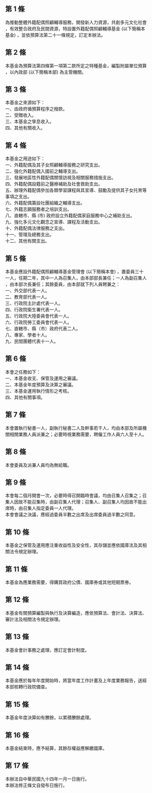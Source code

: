 第 1 條
-------
為推動整體外籍配偶照顧輔導服務，開發新人力資源，共創多元文化社會  
，有效整合政府及民間資源，特設置外籍配偶照顧輔導基金 (以下簡稱本  
基金) ，並依預算法第二十一條規定，訂定本辦法。

第 2 條
-------
本基金為預算法第四條第一項第二款所定之特種基金，編製附屬單位預算  
，以內政部 (以下簡稱本部) 為主管機關。

第 3 條
-------
本基金之來源如下：  
一、由政府循預算程序之撥款。  
二、受贈收入。  
三、本基金之孳息收入。  
四、其他有關收入。

第 4 條
-------
本基金之用途如下：  
一、外籍配偶及其子女照顧輔導服務之研究支出。  
二、強化外籍配偶入國前之輔導支出。  
三、發展地區性外籍配偶關懷訪視及相關服務措施支出。  
四、外籍配偶設籍前之醫療補助及社會救助支出。  
五、辦理外籍配偶參加各類學習課程與其宣導、鼓勵及提供其子女托育等  
    事項之支出。  
六、外籍配偶籌設社團組織之輔導支出。  
七、外籍志願服務者之培訓支出。  
八、直轄市、縣 (市) 政府設立外籍配偶家庭服務中心之補助支出。  
九、強化多元文化觀念之宣導、課程及活動支出。  
十、外籍配偶法律服務之支出。  
十一、管理及總務支出。  
十二、其他有關支出。

第 5 條
-------
本基金應設外籍配偶照顧輔導基金管理會 (以下簡稱本會) ，置委員三十  
一人，任期二年，其中一人為召集人，由本部部長兼任；一人為副召集人  
，由本部次長兼任；其餘委員，由本部就下列人員聘兼之：  
一、外交部代表一人。  
二、教育部代表一人。  
三、行政院主計處代表一人。  
四、行政院衛生署代表一人。  
五、行政院大陸委員會代表一人。  
六、行政院勞工委員會代表一人。  
七、直轄市、縣（市）政府代表二人。  
八、專家、學者十人。  
九、民間團體代表十一人。

第 6 條
-------
本會之任務如下：  
一、本基金收支、保管及運用之審議。  
二、本基金年度預算及決算之審議。  
三、本基金運用執行情形之考核。  
四、其他有關事項。

第 7 條
-------
本會置執行秘書一人，副執行秘書二人及幹事若干人，均由本部及所屬機  
關相關業務人員派兼之；必要時視業務需要，聘僱工作人員六人至十人。

第 8 條
-------
本會委員及派兼人員均為無給職。

第 9 條
-------
本會每二個月開會一次，必要時得召開臨時會議，均由召集人召集之；召  
集人因故不能召集時，由副召集人代理；召集人、副召集人均因故不能出  
席時，由召集人指定委員一人代理。  
本會會議之決議，應經過委員半數之出席及出席委員過半數之同意。

第 10 條
--------
本基金之保管及運用應注重收益性及安全性，其存儲並應依國庫法及其相  
關法令規定辦理。

第 11 條
--------
本基金為應業務需要，得購買政府公債、國庫券或其他短期票券。

第 12 條
--------
本基金有關預算編製與執行及決算編造，應依預算法、會計法、決算法、  
審計法及相關法令規定辦理。

第 13 條
--------
本基金會計事務之處理，應訂定會計制度。

第 14 條
--------
本基金應於每年年度開始時，將當年度工作計畫及上年度業務報告，送經  
本部核轉行政院備查。

第 15 條
--------
本基金年度決算如有賸餘，以累積賸餘處理。

第 16 條
--------
本基金結束時，應予結算，其餘存權益應解繳國庫。

第 17 條
--------
本辦法自中華民國九十四年一月一日施行。  
本辦法修正條文自發布日施行。

